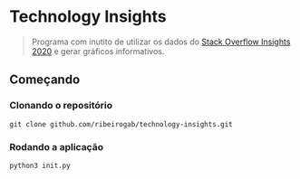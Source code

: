 # Technology Insights
> Programa com inutito de utilizar os dados do [Stack Overflow Insights 2020](insights.stackoverflow.com/survey/2020) e gerar gráficos informativos.

## Começando

### Clonando o repositório
```bin
git clone github.com/ribeirogab/technology-insights.git
```

### Rodando a aplicação
```bin
python3 init.py
```
